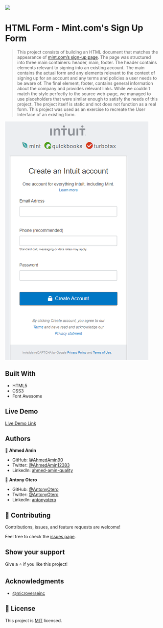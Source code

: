 ![](https://img.shields.io/badge/Microverse-blueviolet)

# HTML Form - Mint.com's Sign Up Form

> This project consists of building an HTML document that matches the appearance of [mint.com’s sign-up page](https://accounts.intuit.com/signup.html). The page was structured into three main containers: header, main, footer. The header contains elements relevant to signing into an existing account. The main contains the actual form and any elements relevant to the context of signing up for an account and any terms and policies a user needs to be aware of. The final element, footer, contains general information about the company and provides relevant links. While we couldn't match the style perfectly to the source web-page, we managed to use placeholders that were similar enough to satisfy the needs of this project. The project itself is static and not does not function as a real form. This project was used as an exercise to recreate the User Interface of an existing form.

![screenshot](./images/app_screenshot.png)

## Built With

- HTML5
- CSS3
- Font Awesome

## Live Demo

[Live Demo Link](https://antonyotero.github.io/html-form/)

## Authors

👤 **Ahmed Amin**

- GitHub: [@AhmedAmin90](https://github.com/AhmedAmin90)
- Twitter: [@AhmedAmin12383](https://twitter.com/AhmedAmin12383)
- LinkedIn: [ahmed-amin-quality](https://www.linkedin.com/in/ahmed-amin-quality/)

👤 **Antony Otero**

- GitHub: [@AntonyOtero](https://github.com/AntonyOtero)
- Twitter: [@AntonyOtero](https://twitter.com/AntonyOtero)
- LinkedIn: [antonyotero](https://www.linkedin.com/in/antonyotero/)

## 🤝 Contributing

Contributions, issues, and feature requests are welcome!

Feel free to check the [issues page](https://github.com/AntonyOtero/signup-form/issues).

## Show your support

Give a ⭐️ if you like this project!

## Acknowledgments

- [@microverseinc](https://github.com/microverseinc)

## 📝 License

This project is [MIT](LICENSE) licensed.
